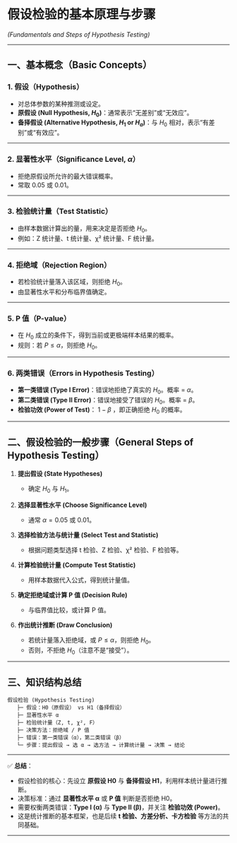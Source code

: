 
# 假设检验的基本原理与步骤

*(Fundamentals and Steps of Hypothesis Testing)*

---

## 一、基本概念（Basic Concepts）

### 1. 假设（Hypothesis）

* 对总体参数的某种推测或设定。
* **原假设 (Null Hypothesis, $H_0$)**：通常表示“无差别”或“无效应”。
* **备择假设 (Alternative Hypothesis, $H_1$ or $H_a$)**：与 $H_0$ 相对，表示“有差别”或“有效应”。

---

### 2. 显著性水平（Significance Level, $\alpha$）

* 拒绝原假设所允许的最大错误概率。
* 常取 0.05 或 0.01。

---

### 3. 检验统计量（Test Statistic）

* 由样本数据计算出的量，用来决定是否拒绝 $H_0$。
* 例如：Z 统计量、t 统计量、χ² 统计量、F 统计量。

---

### 4. 拒绝域（Rejection Region）

* 若检验统计量落入该区域，则拒绝 $H_0$。
* 由显著性水平和分布临界值确定。

---

### 5. P 值（P-value）

* 在 $H_0$ 成立的条件下，得到当前或更极端样本结果的概率。
* 规则：若 $P \leq \alpha$，则拒绝 $H_0$。

---

### 6. 两类错误（Errors in Hypothesis Testing）

* **第一类错误 (Type I Error)**：错误地拒绝了真实的 $H_0$。概率 = $\alpha$。
* **第二类错误 (Type II Error)**：错误地接受了错误的 $H_0$。概率 = $\beta$。
* **检验功效 (Power of Test)**： $1-\beta$ ，即正确拒绝 $H_0$ 的概率。

---

## 二、假设检验的一般步骤（General Steps of Hypothesis Testing）

1. **提出假设 (State Hypotheses)**

   * 确定 $H_0$ 与 $H_1$。

2. **选择显著性水平 (Choose Significance Level)**

   * 通常 $\alpha = 0.05$ 或 0.01。

3. **选择检验方法与统计量 (Select Test and Statistic)**

   * 根据问题类型选择 t 检验、Z 检验、χ² 检验、F 检验等。

4. **计算检验统计量 (Compute Test Statistic)**

   * 用样本数据代入公式，得到统计量值。

5. **确定拒绝域或计算 P 值 (Decision Rule)**

   * 与临界值比较，或计算 P 值。

6. **作出统计推断 (Draw Conclusion)**

   * 若统计量落入拒绝域，或 $P \leq \alpha$，则拒绝 $H_0$。
   * 否则，不拒绝 $H_0$（注意不是“接受”）。

---

## 三、知识结构总结

```
假设检验 (Hypothesis Testing)
   ├─ 假设：H0（原假设） vs H1（备择假设）
   ├─ 显著性水平 α
   ├─ 检验统计量（Z, t, χ², F）
   ├─ 决策方法：拒绝域 / P 值
   ├─ 错误：第一类错误（α），第二类错误（β）
   └─ 步骤：提出假设 → 选 α → 选方法 → 计算统计量 → 决策 → 结论
```

---

✅ **总结**：

* 假设检验的核心：先设立 **原假设 H0** 与 **备择假设 H1**，利用样本统计量进行推断。
* 决策标准：通过 **显著性水平 α** 或 **P 值** 判断是否拒绝 H0。
* 需要权衡两类错误：**Type I (α)** 与 **Type II (β)**，并关注 **检验功效 (Power)**。
* 这是统计推断的基本框架，也是后续 **t 检验、方差分析、卡方检验** 等方法的共同基础。

---



